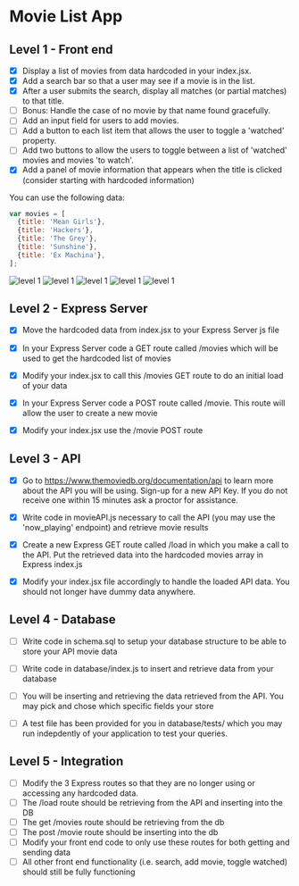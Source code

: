 # Movie List App


## Level 1 - Front end

- [x] Display a list of movies from data hardcoded in your index.jsx.
- [x] Add a search bar so that a user may see if a movie is in the list. 
- [x] After a user submits the search, display all matches (or partial matches) to that title.
- [ ] Bonus: Handle the case of no movie by that name found gracefully.
- [ ] Add an input field for users to add movies.
- [ ] Add a button to each list item that allows the user to toggle a 'watched' property.
- [ ] Add two buttons to allow the users to toggle between a list of 'watched' movies and movies 'to watch'.
- [x] Add a panel of movie information that appears when the title is clicked (consider starting with hardcoded information)

You can use the following data: 

```javascript
var movies = [
  {title: 'Mean Girls'},
  {title: 'Hackers'},
  {title: 'The Grey'},
  {title: 'Sunshine'},
  {title: 'Ex Machina'},
];
```

![level 1](https://cloud.githubusercontent.com/assets/7968370/26704355/53960602-46e3-11e7-949f-d00018a10298.png)
![level 1](https://cloud.githubusercontent.com/assets/7968370/26704434/d3c14332-46e3-11e7-9051-1c2e79f9c172.png)
![level 1](https://cloud.githubusercontent.com/assets/7968370/26704460/0fb2e152-46e4-11e7-9873-8f88f94b1b75.png)
![level 1](https://cloud.githubusercontent.com/assets/7968370/26704486/48dd4b34-46e4-11e7-8c41-19ea1abc154f.png)
![level 1](https://cloud.githubusercontent.com/assets/7968370/26704478/3ddcc304-46e4-11e7-83c2-2c04de3baa5d.png)


## Level 2 - Express Server
- [x] Move the hardcoded data from index.jsx to your Express Server js file
- [x] In your Express Server code a GET route called /movies which will be used to get the hardcoded list of movies
- [x] Modify your index.jsx to call this /movies GET route to do an initial load of your data
- [x] In your Express Server code a POST route called /movie. This route will allow the user to create a new movie
- [x] Modify your index.jsx use the /movie POST route


## Level 3 - API
- [x] Go to https://www.themoviedb.org/documentation/api to learn more about the API you will be using. Sign-up for a new API Key. If you do not receive one within 15 minutes ask a proctor for assistance.
- [x] Write code in movieAPI.js necessary to call the API (you may use the 'now_playing' endpoint) and retrieve movie results
- [x] Create a new Express GET route called /load in which you make a call to the API. Put the retrieved data into the hardcoded movies array in Express index.js
- [x] Modify your index.jsx file accordingly to handle the loaded API data. You should not longer have dummy data anywhere.


## Level 4 - Database
- [ ] Write code in schema.sql to setup your database structure to be able to store your API movie data
- [ ] Write code in database/index.js to insert and retrieve data from your database
- [ ] You will be inserting and retrieving the data retrieved from the API. You may pick and chose which specific fields your store
- [ ] A test file has been provided for you in database/tests/ which you may run indepdently of your application to test your queries.


## Level 5 - Integration
- [ ] Modify the 3 Express routes so that they are no longer using or accessing any hardcoded data. 
- [ ] The /load route should be retrieving from the API and inserting into the DB
- [ ] The get /movies route should be retrieving from the db
- [ ] The post /movie route should be inserting into the db
- [ ] Modify your front end code to only use these routes for both getting and sending data
- [ ] All other front end functionality (i.e. search, add movie, toggle watched) should still be fully functioning